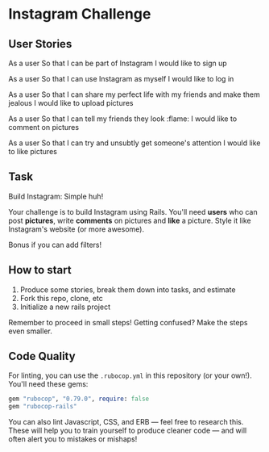 Instagram Challenge
===================

## User Stories

As a user
So that I can be part of Instagram
I would like to sign up

As a user
So that I can use Instagram as myself
I would like to log in

As a user
So that I can share my perfect life with my friends and make them jealous
I would like to upload pictures

As a user
So that I can tell my friends they look :flame:
I would like to comment on pictures

As a user
So that I can try and unsubtly get someone's attention
I would like to like pictures


## Task

Build Instagram: Simple huh!

Your challenge is to build Instagram using Rails. You'll need **users** who can post **pictures**, write **comments** on pictures and **like** a picture. Style it like Instagram's website (or more awesome).

Bonus if you can add filters!

## How to start

1. Produce some stories, break them down into tasks, and estimate
2. Fork this repo, clone, etc
3. Initialize a new rails project

Remember to proceed in small steps! Getting confused? Make the steps even smaller.

## Code Quality

For linting, you can use the `.rubocop.yml` in this repository (or your own!).
You'll need these gems:

```ruby
gem "rubocop", "0.79.0", require: false
gem "rubocop-rails"
```

You can also lint Javascript, CSS, and ERB — feel free to research this. These
will help you to train yourself to produce cleaner code — and will often alert
you to mistakes or mishaps!
